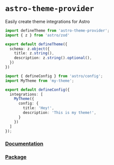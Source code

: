 # `astro-theme-provider`

Easily create theme integrations for Astro

```ts
import defineTheme from 'astro-theme-provider';
import { z } from 'astro/zod'

export default defineTheme({
  schema: z.object({
    title: z.string(),
    description: z.string().optional(),
  })
})
```

```ts
import { defineConfig } from 'astro/config';
import MyTheme from 'my-theme';

export default defineConfig({
  integrations: [
    MyTheme({
      config: {
        title: 'Hey!',
        description: 'This is my theme!',
      }
    })
  ]
});
```

### [Documentation](https://astro-theme-provider.netlify.app)
### [Package](packages/astro-theme-provider)
